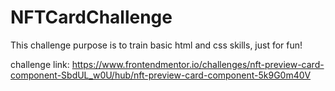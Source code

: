 # NFTCardChallenge
This challenge purpose is to train basic html and css skills, just for fun!

challenge link: https://www.frontendmentor.io/challenges/nft-preview-card-component-SbdUL_w0U/hub/nft-preview-card-component-5k9G0m40V

